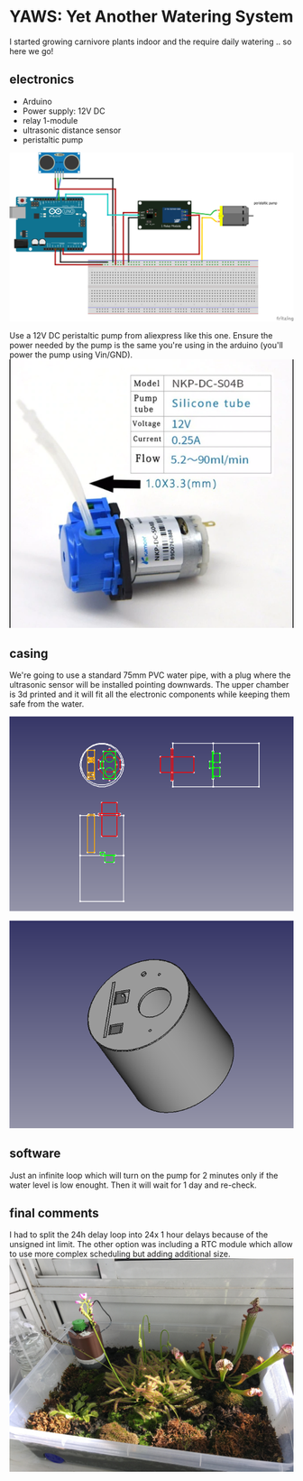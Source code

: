 # YAWS: Yet Another Watering System
I started growing carnivore plants indoor and the require daily watering .. so here we go!
## electronics
* Arduino
* Power supply: 12V DC
* relay 1-module
* ultrasonic distance sensor
* peristaltic pump

![](wiring.png "wiring diagram")

Use a 12V DC peristaltic pump from aliexpress like this one. Ensure the power needed by the pump is the same you're using in the arduino (you'll power the pump using Vin/GND).
![](peristaltic_pump.png)

## casing
We're going to use a standard 75mm PVC water pipe, with a plug where the ultrasonic sensor will be installed pointing downwards.
The upper chamber is 3d printed and it will fit all the electronic components while keeping them safe from the water.

![](projection.png "full casing")

![](3d_view.png "3d printed")

## software
Just an infinite loop which will turn on the pump for 2 minutes only if the water level is low enought. Then it will wait for 1 day and re-check.

## final comments
I had to split the 24h delay loop into 24x 1 hour delays because of the unsigned int limit. The other option was including a RTC module which allow to use more complex scheduling but adding additional size.
![](final.jpg)
